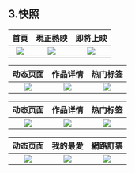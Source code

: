 ## 3.快照


|首頁|現正熱映|即將上映|
|:---:|:---:|:---:|
|![](https://github.com/WeirenZhang/ReactNative_Movie/blob/main/Screen/screenshot-2024-01-12_13.48.24.808.png)|![](https://github.com/WeirenZhang/ReactNative_Movie/blob/main/Screen/screenshot-2024-01-12_13.48.41.879.png)|![](https://github.com/WeirenZhang/ReactNative_Movie/blob/main/Screen/screenshot-2024-01-12_13.49.25.352.png)


|动态页面|作品详情|热门标签|
|:---:|:---:|:---:|
|![](https://github.com/WeirenZhang/ReactNative_Movie/blob/main/Screen/screenshot-2024-01-12_13.48.51.703.png)|![](https://github.com/WeirenZhang/ReactNative_Movie/blob/main/Screen/screenshot-2024-01-12_13.48.58.272.png)|![](https://github.com/WeirenZhang/ReactNative_Movie/blob/main/Screen/screenshot-2024-01-12_13.49.07.879.png)

|动态页面|作品详情|热门标签|
|:---:|:---:|:---:|
|![](https://github.com/WeirenZhang/ReactNative_Movie/blob/main/Screen/screenshot-2024-01-12_13.49.14.871.png)|![](https://github.com/WeirenZhang/ReactNative_Movie/blob/main/Screen/screenshot-2024-01-12_13.49.34.96.png)|![](https://github.com/WeirenZhang/ReactNative_Movie/blob/main/Screen/screenshot-2024-01-12_13.49.40.696.png)

|动态页面|我的最愛|網路訂票|
|:---:|:---:|:---:|
|![](https://github.com/WeirenZhang/ReactNative_Movie/blob/main/Screen/screenshot-2024-01-12_13.49.59.983.png)|![](https://github.com/WeirenZhang/ReactNative_Movie/blob/main/Screen/screenshot-2024-01-12_13.50.10.992.png)|![](https://github.com/WeirenZhang/ReactNative_Movie/blob/main/Screen/screenshot-2024-01-13_19.13.38.721.png)


